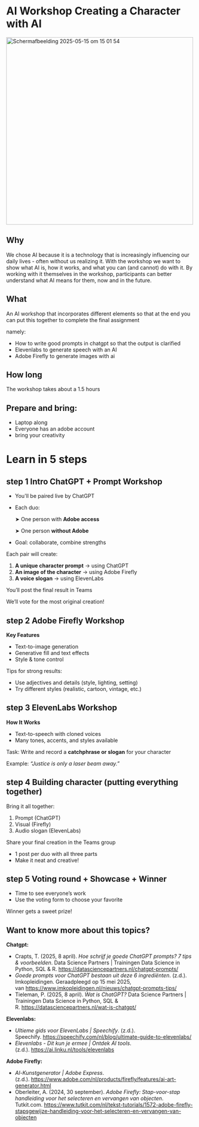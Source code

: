 #  AI Workshop Creating a Character with AI

<img width="500" alt="Scherm­afbeelding 2025-05-15 om 15 01 54" src="https://github.com/user-attachments/assets/2ccd1bed-cdb1-44bf-aa1e-d46186468003" />


##  Why
We chose AI because it is a technology that is increasingly influencing our daily lives - often without us realizing it. With the workshop we want to show what AI is, how it works, and what you can (and cannot) do with it. By working with it themselves in the workshop, participants can better understand what AI means for them, now and in the future.

##  What
An AI workshop that incorporates different elements so that at the end you can put this together to complete the final assignment

namely:

- How to write good prompts in chatgpt so that the output is clarified
- Elevenlabs to generate speech with an AI
- Adobe Firefly to generate images with ai

##  How long
The workshop takes about a 1.5 hours

## Prepare and bring:
- Laptop along
- Everyone has an adobe account
- bring your creativity

# Learn in 5 steps

## step 1 Intro ChatGPT + Prompt Workshop

- You'll be paired live by ChatGPT
- Each duo:
    
    ➤ One person with **Adobe access**
    
    ➤ One person **without Adobe**
    
- Goal: collaborate, combine strengths

Each pair will create:

1. **A unique character prompt** → using ChatGPT
2. **An image of the character** → using Adobe Firefly
3. **A voice slogan** → using ElevenLabs
    
You’ll post the final result in Teams
    
We’ll vote for the most original creation!


## step 2 Adobe Firefly Workshop

**Key Features**

- Text-to-image generation
- Generative fill and text effects
- Style & tone control

Tips for strong results:

- Use adjectives and details (style, lighting, setting)
- Try different styles (realistic, cartoon, vintage, etc.)


## step 3 ElevenLabs Workshop

**How It Works**

- Text-to-speech with cloned voices
- Many tones, accents, and styles available

Task: Write and record a **catchphrase or slogan** for your character

Example: *“Justice is only a laser beam away.”*


## step 4 Building character (putting everything together)
Bring it all together:

1. Prompt (ChatGPT)
2. Visual (Firefly)
3. Audio slogan (ElevenLabs)

Share your final creation in the Teams group

- 1 post per duo with all three parts
- Make it neat and creative!


## step 5 Voting round + Showcase + Winner
- Time to see everyone’s work
- Use the voting form to choose your favorite
    
Winner gets a sweet prize!

## Want to know more about this topics?
**Chatgpt:**

- Crapts, T. (2025, 8 april). *Hoe schrijf je goede ChatGPT prompts? 7 tips & voorbeelden*. Data Science Partners | Trainingen Data Science in Python, SQL & R. https://datasciencepartners.nl/chatgpt-prompts/
- *Goede prompts voor ChatGPT bestaan uit deze 6 ingrediënten*. (z.d.). Imkopleidingen. Geraadpleegd op 15 mei 2025, van https://www.imkopleidingen.nl/nieuws/chatgpt-prompts-tips/
- Tieleman, P. (2025, 8 april). *Wat is ChatGPT?* Data Science Partners | Trainingen Data Science in Python, SQL & R. https://datasciencepartners.nl/wat-is-chatgpt/

**Elevenlabs:**

- *Ultieme gids voor ElevenLabs | Speechify*. (z.d.). Speechify. https://speechify.com/nl/blog/ultimate-guide-to-elevenlabs/
- *Elevenlabs - Dit kun je ermee | Ontdek AI tools*. (z.d.). https://ai.linku.nl/tools/elevenlabs

**Adobe Firefly:**

- *Al-Kunstgenerator | Adobe Express*. (z.d.). https://www.adobe.com/nl/products/firefly/features/ai-art-generator.html
- Oberleiter, A. (2024, 30 september). *Adobe Firefly: Stap-voor-stap handleiding voor het selecteren en vervangen van objecten*. Tutkit.com. https://www.tutkit.com/nl/tekst-tutorials/1572-adobe-firefly-stapsgewijze-handleiding-voor-het-selecteren-en-vervangen-van-objecten
